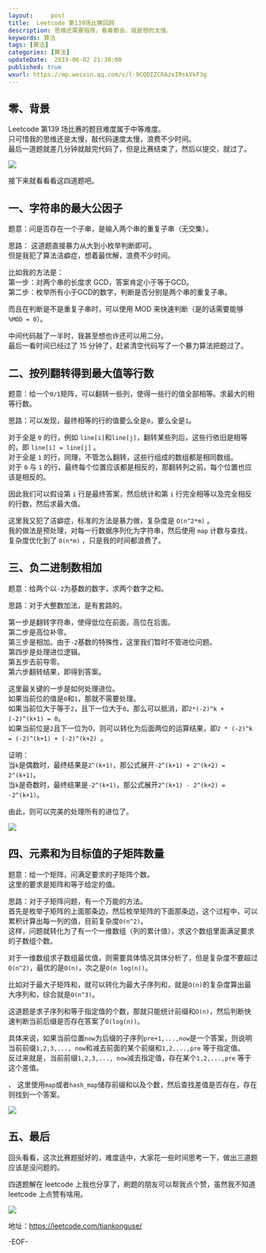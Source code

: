 ```yaml
---   
layout:     post  
title:  Leetcode 第139场比赛回顾  
description: 思维还需要锻炼，看着都会，就是想的太慢。  
keywords: 算法  
tags: [算法]    
categories: [算法]  
updateDate:  2019-06-02 21:30:00  
published: true  
wxurl: https://mp.weixin.qq.com/s/l-9CQQIZCRAzxIRskVkF3g  
---  
```



## 零、背景


Leetcode 第139 场比赛的题目难度属于中等难度。  
只可惜我的思维还是太慢，敲代码速度太慢，浪费不少时间。  
最后一道题就差几分钟就敲完代码了，但是比赛结束了，然后以提交，就过了。  


![](https://res2019.tiankonguse.com/images/2019/06/02/001.png)  


接下来就看看看这四道题吧。  


## 一、字符串的最大公因子  


题意：问是否存在一个子串，是输入两个串的重复子串（无交集）。  

思路： 这道题直接暴力从大到小枚举判断即可。   
但是我犯了算法洁癖症，想着最优解，浪费不少时间。  


比如我的方法是：  
第一步：对两个串的长度求 GCD，答案肯定小于等于GCD。    
第二步：枚举所有小于GCD的数字，判断是否分别是两个串的重复子串。  


而且在判断是不是重复子串时，可以使用 MOD 来快速判断（是的话需要能够 `%MOD = 0`）。  


中间代码敲了一半时，我甚至想也许还可以用二分。  
最后一看时间已经过了 15 分钟了，赶紧清空代码写了一个暴力算法把题过了。  


## 二、按列翻转得到最大值等行数  



题意：给一个`0/1`矩阵，可以翻转一些列，使得一些行的值全部相等。求最大的相等行数。  


思路：可以发现，最终相等的行的值要么全是`0`，要么全是`1`。  


对于全是 `0` 的行，例如 `line[i]`和`line[j]`，翻转某些列后，这些行依旧是相等的，即 `line[i] = line[j]` 。    
对于全是 `1` 的行，同理，不管怎么翻转，这些行组成的数组都是相同数组。  
对于 `0` 与 `1` 的行，最终每个位置应该都是相反的，那翻转列之前，每个位置也应该是相反的。  


因此我们可以假设第 `i` 行是最终答案，然后统计和第 `i` 行完全相等以及完全相反的行数，然后求最大值。  


这里我又犯了洁癖症，标准的方法是暴力做，复杂度是 `O(n^2*m)` 。  
我的做法是预处理，对每一行数据序列化为字符串，然后使用 `map` 计数与查找，复杂度优化到了 `O(n*m)` ，只是我的时间都浪费了。  


## 三、负二进制数相加  


题意：给两个以`-2`为基数的数字，求两个数字之和。  


思路：对于大整数加法，是有套路的。  


第一步是翻转字符串，使得低位在前面，高位在后面。  
第二步是高位补零。  
第三步是相加。由于`-2`基数的特殊性，这里我们暂时不管进位问题。  
第四步是处理进位逻辑。  
第五步去前导零。  
第六步翻转结果，即得到答案。  


这里最关键的一步是如何处理进位。  
如果当前位的值是`0`和`1`，那就不需要处理。  
如果当前位大于等于`2`，且下一位大于`0`，那么可以抵消，即`2*(-2)^k + (-2)^(k+1) = 0`。  
如果当前位是`2`且下一位为0，则可以转化为后面两位的运算结果，即`2 * (-2)^k = (-2)^(k+1) + (-2)^(k+2) `。  


证明：  
当`k`是偶数时，最终结果是`2^(k+1)`，那公式展开`-2^(k+1) + 2^(k+2) = 2^(k+1)`。  
当`k`是奇数时，最终结果是`-2^(k+1)`，那公式展开`2^(k+1) - 2^(k+2) = -2^(k+1)`。  


由此，则可以完美的处理所有的进位了。  


![](https://res2019.tiankonguse.com/images/2019/06/02/002.png)  


## 四、元素和为目标值的子矩阵数量  

题意：给一个矩阵，问满足要求的子矩阵个数。  
这里的要求是矩阵和等于给定的值。  


思路：对于子矩阵问题，有一个万能的方法。  
首先是枚举子矩阵的上面那条边，然后枚举矩阵的下面那条边，这个过程中，可以累积计算出每一列的值，目前复杂度`O(n^2)`。  
这样，问题就转化为了有一个一维数组（列的累计值），求这个数组里面满足要求的子数组个数。  


对于一维数组求子数组最优值，则需要具体情况具体分析了，但是复杂度不要超过`O(n^2)`，最优的是`O(n)`，次之是`O(n log(n))`。  


比如对于最大子矩阵和，就可以转化为最大子序列和，就是`O(n)`的复杂度算出最大序列和，综合就是`O(n^3)`。    


这道题是求子序列和等于指定值的个数，那就只能统计前缀和`O(n)`，然后判断快速判断当前后缀是否存在答案了`O(log(n))`。  


具体来说，如果当前位置`now`为后缀的子序列`pre+1,...,now`是一个答案，则说明当前前缀`1,2,3,..., now`和减去前面的某个前缀和`1,2,...,pre` 等于指定值。  
反过来就是，当前前缀`1,2,3,..., now`减去指定值，存在某个`1,2,...,pre` 等于这个差值。  

、
这里使用`map`或者`hash_map`储存前缀和以及个数，然后查找差值是否存在，存在则找到一个答案。  


![](https://res2019.tiankonguse.com/images/2019/06/02/003.png)  


## 五、最后  


回头看看，这次比赛题挺好的，难度适中，大家花一些时间思考一下，做出三道题应该是没问题的。  


四道题解在 leetcode 上我也分享了，刷题的朋友可以帮我点个赞，虽然我不知道 leetcode 上点赞有啥用。  


![](https://res2019.tiankonguse.com/images/2019/06/02/004.png)  


地址：https://leetcode.com/tiankonguse/  


-EOF-  

